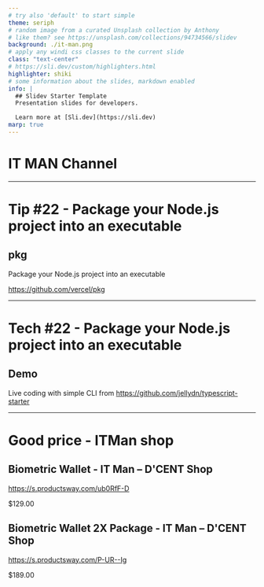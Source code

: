 ```yaml
---
# try also 'default' to start simple
theme: seriph
# random image from a curated Unsplash collection by Anthony
# like them? see https://unsplash.com/collections/94734566/slidev
background: ./it-man.png
# apply any windi css classes to the current slide
class: "text-center"
# https://sli.dev/custom/highlighters.html
highlighter: shiki
# some information about the slides, markdown enabled
info: |
  ## Slidev Starter Template
  Presentation slides for developers.

  Learn more at [Sli.dev](https://sli.dev)
marp: true
---
```


# IT MAN Channel

---

# Tip #22 - Package your Node.js project into an executable

## pkg

Package your Node.js project into an executable

https://github.com/vercel/pkg

---

# Tech #22 - Package your Node.js project into an executable

## Demo

Live coding with simple CLI from
https://github.com/jellydn/typescript-starter

---

# Good price - ITMan shop

## Biometric Wallet - IT Man – D'CENT Shop

https://s.productsway.com/ub0RfF-D

$129.00

## Biometric Wallet 2X Package - IT Man – D'CENT Shop

https://s.productsway.com/P-UR--Ig

$189.00
